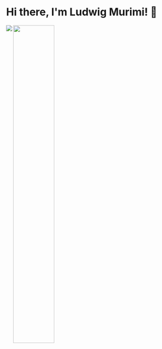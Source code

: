 # Hi there, I'm Ludwig Murimi! 👋

<img align="left" src="https://github-readme-stats.vercel.app/api?username=lu-dwig&show_icons=true&theme=radical" />

<img align="left" width="47%" src="https://github-readme-stats.vercel.app/api/top-langs/?username=lu-dwig&layout=compact" />


<!--
**lu-dwig/lu-dwig** is a ✨ _special_ ✨ repository because its `README.md` (this file) appears on your GitHub profile.

Here are some ideas to get you started:

- 🔭 I’m currently working on ...
- 🌱 I’m currently learning ...
- 👯 I’m looking to collaborate on ...
- 🤔 I’m looking for help with ...
- 💬 Ask me about ...
- 📫 How to reach me: ...
- 😄 Pronouns: ...
- ⚡ Fun fact: ...
-->

